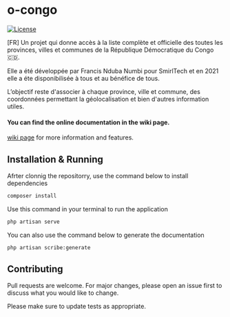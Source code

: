 # o-congo

<a href="https://packagist.org/packages/laravel/framework"><img src="https://poser.pugx.org/laravel/framework/license.svg" alt="License"></a>

[FR] Un projet qui donne accès à la liste complète et officielle des toutes les provinces, villes et communes de la République Démocratique du Congo 🇨🇩.

Elle a été développée par Francis Nduba Numbi pour SmirlTech et en 2021 elle a éte disponibilisée à tous et au bénéfice de tous. 

L’objectif reste d'associer à chaque province, ville et commune, des coordonnées permettant la géolocalisation et bien d'autres information utiles.


#### You can find the online documentation in the wiki page.
[wiki page](https://github.com/smirtech/o-congo/wiki) for more information and features.

## Installation & Running

Afrter clonnig the repositorry, use the command below to install dependencies

```bash
composer install
```

Use this command in your terminal to run the application

```bash
php artisan serve
``````


You can also use the command below to generate the documentation

```bash
php artisan scribe:generate
``````


## Contributing
Pull requests are welcome. For major changes, please open an issue first to discuss what you would like to change.

Please make sure to update tests as appropriate.

